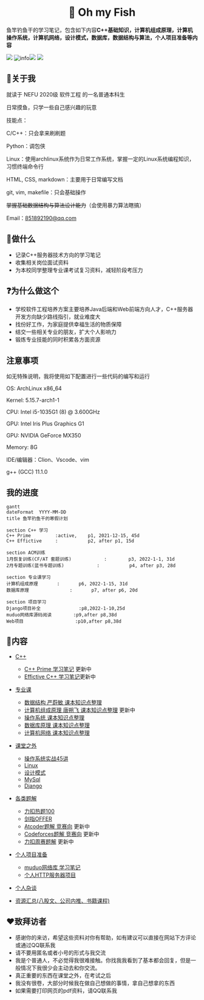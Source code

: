 <h1 align="center">📔 Oh my Fish</h1>
<div align="left">
<p>
鱼竿钓鱼干的学习笔记，包含如下内容<strong>C++基础知识，计算机组成原理，计算机操作系统，计算机网络，设计模式，数据库，数据结构与算法，个人项目准备等内容</strong>
</p>
    </div> 



[![](https://img.shields.io/badge/OS-Arch%20Linux-33aadd?style=flat-square&logo=arch-linux&logoColor=ffffff)](https://www.archlinux.org/) 
![info](https://img.shields.io/badge/Languae-C%2B%2B-green)![](https://img.shields.io/badge/Languae-markdown-orange)
![](https://img.shields.io/badge/Tools-Typora-blue)



## 🧒关于我

就读于 NEFU 2020级 软件工程  的一名普通本科生

日常摸鱼，只学一些自己感兴趣的玩意

技能点：

C/C++：只会拿来刷刷题

Python：调包侠

Linux：使用archlinux系统作为日常工作系统，掌握一定的Linux系统编程知识，习惯终端命令行

HTML,  CSS, markdown：主要用于日常编写文档

git, vim, makefile：只会基础操作

~~掌握基础数据结构与算法设计能力~~（会使用暴力算法瞎搞）

Email：851892190@qq.com



## 📝做什么

* 记录C++服务器技术方向的学习笔记
* 收集相关岗位面试资料
* 为本校同学整理专业课考试复习资料，减轻阶段考压力



## ❓为什么做这个

* 学校软件工程培养方案主要培养Java后端和Web前端方向人才，C++服务器开发方向缺少路线指引，就业难度大
* 找份好工作，为家庭提供幸福生活的物质保障
* 结交一些相关专业的朋友，扩大个人影响力
* 锻炼专业技能的同时积累各方面资源



## 注意事项

如无特殊说明，我将使用如下配置进行一些代码的编写和运行

OS: ArchLinux  x86_64

Kernel: 5.15.7-arch1-1

CPU: Intel i5-1035G1 (8) @ 3.600GHz

GPU: Intel Iris Plus Graphics G1

GPU: NVIDIA GeForce MX350

Memory: 8G

IDE/编辑器：Clion、Vscode、vim

g++ (GCC) 11.1.0



## 我的进度

```mermaid
gantt
dateFormat  YYYY-MM-DD
title 鱼竿钓鱼干的寒假计划

section C++ 学习 
C++ Prime         :active,    p1, 2021-12-15, 45d
C++ Effictive     :           p2, after p1, 15d

section ACM训练
1月恢复训练(CF/AT 套题训练)            :        p3, 2022-1-1, 31d
2月专题训练(蓝书专题训练)            :           p4, after p3, 28d

section 专业课学习
计算机组成原理       :       p6, 2022-1-15, 31d
数据库原理               :       p7, after p6, 20d

section 项目学习
Django项目补全				:p8,2022-1-10,25d
muduo网络库源码阅读 		:p9,after p8,38d
Web项目					:p10,after p8,38d
```



## 📒内容

* [C++](C++/README.md)

  * [C++ Prime 学习笔记](C++/C++prime/README.md) 更新中
  * [Effictive C++ 学习笔记](C++/EffectiveC++/README.md)更新中
* [专业课]()
	* [数据结构 严蔚敏 课本知识点整理](专业课/数据结构%20严蔚敏/README.md)
	* [计算机组成原理  唐朔飞 课本知识点整理](/专业课/计算机组成原理%20唐朔飞/README.md) 更新中
	* [操作系统 课本知识点整理]()
	* [数据库原理 课本知识点整理]()
	* [计算机网络 课本知识点整理]()


* [课堂之外]()
  * [操作系统实战45讲](课堂之外/操作系统实战45讲)
  * [Linux](课堂之外/Linux)
  * [设计模式]()
  * [MySql]()
  * [Django]()
* [各类题解]()
  * [力扣热题100]()
  * [剑指OFFER]()
  * [Atcoder题解 竞赛向](/各类题解/atcoder.md) 更新中
  * [Codeforces题解 竞赛向](/各类题解/codeforces.md) 更新中
  * [力扣周赛题解](/各类题解/力扣周赛题解.md) 更新中
* [个人项目准备]()
  * [muduo网络库 学习笔记]()
  * [个人HTTP服务器项目]()
* [个人杂谈]()
* [资源汇总(八股文、公司内推、书籍课程)]()



## ❤️致拜访者

* 感谢你的来访，希望这些资料对你有帮助，如有建议可以直接在网站下方评论或通过QQ联系我
* 请不要用匿名或者小号的形式与我交流
* 我是个普通人，不必觉得我很难接触。你找我我看到了基本都会回复，但是一般情况下我很少会主动去和你交流。
* 真正重要的东西在课堂之外，在考试之后
* 我没有很卷，大部分时候我在做自己想做的事情，拿自己想拿的东西
* 如果需要打印网页的pdf资料，请QQ联系我





